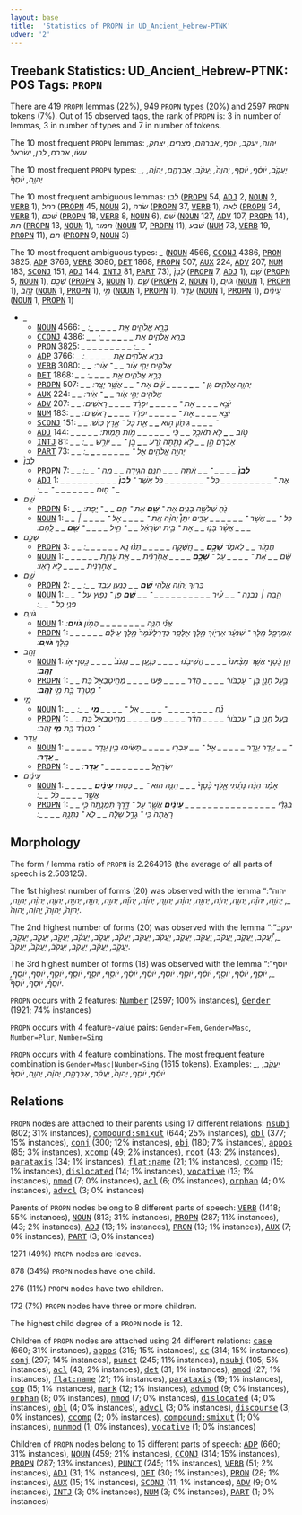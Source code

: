 ```yaml
---
layout: base
title:  'Statistics of PROPN in UD_Ancient_Hebrew-PTNK'
udver: '2'
---
```


## Treebank Statistics: UD_Ancient_Hebrew-PTNK: POS Tags: `PROPN`

There are 419 `PROPN` lemmas (22%), 949 `PROPN` types (20%) and 2597 `PROPN` tokens (7%).
Out of 15 observed tags, the rank of `PROPN` is: 3 in number of lemmas, 3 in number of types and 7 in number of tokens.

The 10 most frequent `PROPN` lemmas: <em>יהוה, יעקב, יוסף, אברהם, מצרים, יצחק, עשׂו, אברם, לבן, ישׂראל</em>

The 10 most frequent `PROPN` types:  <em>_, יַעֲקֹ֖ב, יֹוסֵ֔ף, יֹוסֵ֖ף, יְהוָה֙, יַעֲקֹ֔ב, אַבְרָהָ֖ם, יְהוָ֔ה, יְהוָ֖ה, יֹוסֵף֙</em>

The 10 most frequent ambiguous lemmas: <em>לבן</em> (<tt><a href="hbo_ptnk-pos-PROPN.html">PROPN</a></tt> 54, <tt><a href="hbo_ptnk-pos-ADJ.html">ADJ</a></tt> 2, <tt><a href="hbo_ptnk-pos-NOUN.html">NOUN</a></tt> 2, <tt><a href="hbo_ptnk-pos-VERB.html">VERB</a></tt> 1), <em>רחל</em> (<tt><a href="hbo_ptnk-pos-PROPN.html">PROPN</a></tt> 45, <tt><a href="hbo_ptnk-pos-NOUN.html">NOUN</a></tt> 2), <em>שׂרה</em> (<tt><a href="hbo_ptnk-pos-PROPN.html">PROPN</a></tt> 37, <tt><a href="hbo_ptnk-pos-VERB.html">VERB</a></tt> 1), <em>לאה</em> (<tt><a href="hbo_ptnk-pos-PROPN.html">PROPN</a></tt> 34, <tt><a href="hbo_ptnk-pos-VERB.html">VERB</a></tt> 1), <em>שׁכם</em> (<tt><a href="hbo_ptnk-pos-PROPN.html">PROPN</a></tt> 18, <tt><a href="hbo_ptnk-pos-VERB.html">VERB</a></tt> 8, <tt><a href="hbo_ptnk-pos-NOUN.html">NOUN</a></tt> 6), <em>שׁם</em> (<tt><a href="hbo_ptnk-pos-NOUN.html">NOUN</a></tt> 127, <tt><a href="hbo_ptnk-pos-ADV.html">ADV</a></tt> 107, <tt><a href="hbo_ptnk-pos-PROPN.html">PROPN</a></tt> 14), <em>חת</em> (<tt><a href="hbo_ptnk-pos-PROPN.html">PROPN</a></tt> 13, <tt><a href="hbo_ptnk-pos-NOUN.html">NOUN</a></tt> 1), <em>חמור</em> (<tt><a href="hbo_ptnk-pos-NOUN.html">NOUN</a></tt> 17, <tt><a href="hbo_ptnk-pos-PROPN.html">PROPN</a></tt> 11), <em>שׁבע</em> (<tt><a href="hbo_ptnk-pos-NUM.html">NUM</a></tt> 73, <tt><a href="hbo_ptnk-pos-VERB.html">VERB</a></tt> 19, <tt><a href="hbo_ptnk-pos-PROPN.html">PROPN</a></tt> 11), <em>חם</em> (<tt><a href="hbo_ptnk-pos-PROPN.html">PROPN</a></tt> 9, <tt><a href="hbo_ptnk-pos-NOUN.html">NOUN</a></tt> 3)

The 10 most frequent ambiguous types:  <em>_</em> (<tt><a href="hbo_ptnk-pos-NOUN.html">NOUN</a></tt> 4566, <tt><a href="hbo_ptnk-pos-CCONJ.html">CCONJ</a></tt> 4386, <tt><a href="hbo_ptnk-pos-PRON.html">PRON</a></tt> 3825, <tt><a href="hbo_ptnk-pos-ADP.html">ADP</a></tt> 3766, <tt><a href="hbo_ptnk-pos-VERB.html">VERB</a></tt> 3080, <tt><a href="hbo_ptnk-pos-DET.html">DET</a></tt> 1868, <tt><a href="hbo_ptnk-pos-PROPN.html">PROPN</a></tt> 507, <tt><a href="hbo_ptnk-pos-AUX.html">AUX</a></tt> 224, <tt><a href="hbo_ptnk-pos-ADV.html">ADV</a></tt> 207, <tt><a href="hbo_ptnk-pos-NUM.html">NUM</a></tt> 183, <tt><a href="hbo_ptnk-pos-SCONJ.html">SCONJ</a></tt> 151, <tt><a href="hbo_ptnk-pos-ADJ.html">ADJ</a></tt> 144, <tt><a href="hbo_ptnk-pos-INTJ.html">INTJ</a></tt> 81, <tt><a href="hbo_ptnk-pos-PART.html">PART</a></tt> 73), <em>לָבָן֙</em> (<tt><a href="hbo_ptnk-pos-PROPN.html">PROPN</a></tt> 7, <tt><a href="hbo_ptnk-pos-ADJ.html">ADJ</a></tt> 1), <em>שֵׁ֖ם</em> (<tt><a href="hbo_ptnk-pos-PROPN.html">PROPN</a></tt> 5, <tt><a href="hbo_ptnk-pos-NOUN.html">NOUN</a></tt> 1), <em>שְׁכֶ֣ם</em> (<tt><a href="hbo_ptnk-pos-PROPN.html">PROPN</a></tt> 3, <tt><a href="hbo_ptnk-pos-NOUN.html">NOUN</a></tt> 1), <em>שֵׁ֑ם</em> (<tt><a href="hbo_ptnk-pos-PROPN.html">PROPN</a></tt> 2, <tt><a href="hbo_ptnk-pos-NOUN.html">NOUN</a></tt> 1), <em>גֹּויִֽם</em> (<tt><a href="hbo_ptnk-pos-NOUN.html">NOUN</a></tt> 1, <tt><a href="hbo_ptnk-pos-PROPN.html">PROPN</a></tt> 1), <em>זָהָֽב</em> (<tt><a href="hbo_ptnk-pos-NOUN.html">NOUN</a></tt> 1, <tt><a href="hbo_ptnk-pos-PROPN.html">PROPN</a></tt> 1), <em>מֵ֥י</em> (<tt><a href="hbo_ptnk-pos-NOUN.html">NOUN</a></tt> 1, <tt><a href="hbo_ptnk-pos-PROPN.html">PROPN</a></tt> 1), <em>עֵֽדֶר</em> (<tt><a href="hbo_ptnk-pos-NOUN.html">NOUN</a></tt> 1, <tt><a href="hbo_ptnk-pos-PROPN.html">PROPN</a></tt> 1), <em>עֵינַ֔יִם</em> (<tt><a href="hbo_ptnk-pos-NOUN.html">NOUN</a></tt> 1, <tt><a href="hbo_ptnk-pos-PROPN.html">PROPN</a></tt> 1)


* <em>_</em>
  * <tt><a href="hbo_ptnk-pos-NOUN.html">NOUN</a></tt> 4566: <em>_ <b>_</b> בָּרָ֣א אֱלֹהִ֑ים אֵ֥ת _ <b>_</b> _ _ _ <b>_</b> ׃</em>
  * <tt><a href="hbo_ptnk-pos-CCONJ.html">CCONJ</a></tt> 4386: <em>_ _ בָּרָ֣א אֱלֹהִ֑ים אֵ֥ת _ _ <b>_</b> _ _ _ ׃</em>
  * <tt><a href="hbo_ptnk-pos-PRON.html">PRON</a></tt> 3825: <em>_ _ _ _ _ _ _ _ _ ־ _ <b>_</b> ׃</em>
  * <tt><a href="hbo_ptnk-pos-ADP.html">ADP</a></tt> 3766: <em><b>_</b> _ בָּרָ֣א אֱלֹהִ֑ים אֵ֥ת _ _ _ <b>_</b> _ _ ׃</em>
  * <tt><a href="hbo_ptnk-pos-VERB.html">VERB</a></tt> 3080: <em>_ <b>_</b> אֱלֹהִ֖ים יְהִ֣י אֹ֑ור _ _ ־ אֹֽור ׃</em>
  * <tt><a href="hbo_ptnk-pos-DET.html">DET</a></tt> 1868: <em>_ _ בָּרָ֣א אֱלֹהִ֑ים אֵ֥ת <b>_</b> _ _ _ <b>_</b> _ ׃</em>
  * <tt><a href="hbo_ptnk-pos-PROPN.html">PROPN</a></tt> 507: <em>_ _ יְהוָ֧ה אֱלֹהִ֛ים גַּן ־ _ <b>_</b> _ _ _ _ שָׁ֔ם אֶת ־ _ _ אֲשֶׁ֥ר יָצָֽר ׃</em>
  * <tt><a href="hbo_ptnk-pos-AUX.html">AUX</a></tt> 224: <em>_ _ אֱלֹהִ֖ים יְהִ֣י אֹ֑ור _ <b>_</b> ־ אֹֽור ׃</em>
  * <tt><a href="hbo_ptnk-pos-ADV.html">ADV</a></tt> 207: <em>_ _ יֹצֵ֣א _ _ _ _ אֶת ־ _ _ _ _ <b>_</b> יִפָּרֵ֔ד _ _ _ _ רָאשִֽׁים ׃</em>
  * <tt><a href="hbo_ptnk-pos-NUM.html">NUM</a></tt> 183: <em>_ _ יֹצֵ֣א _ _ _ _ אֶת ־ _ _ _ _ _ יִפָּרֵ֔ד _ _ _ <b>_</b> רָאשִֽׁים ׃</em>
  * <tt><a href="hbo_ptnk-pos-SCONJ.html">SCONJ</a></tt> 151: <em>_ _ ־ _ _ _ _ גִּיחֹ֑ון ה֣וּא <b>_</b> _ אֵ֖ת כָּל ־ אֶ֥רֶץ כּֽוּשׁ ׃</em>
  * <tt><a href="hbo_ptnk-pos-ADJ.html">ADJ</a></tt> 144: <em>_ _ _ _ _ טֹ֣וב _ <b>_</b> לֹ֥א תֹאכַ֖ל _ _ כִּ֗י _ _ _ _ _ _ מֹ֥ות תָּמֽוּת ׃</em>
  * <tt><a href="hbo_ptnk-pos-INTJ.html">INTJ</a></tt> 81: <em>_ _ אַבְרָ֔ם הֵ֣ן _ _ לֹ֥א נָתַ֖תָּה זָ֑רַע _ <b>_</b> בֶן ־ _ _ יֹורֵ֥שׁ _ _ ׃</em>
  * <tt><a href="hbo_ptnk-pos-PART.html">PART</a></tt> 73: <em>_ _ יְהוָ֥ה אֱלֹהִ֖ים אֶל ־ _ _ _ _ _ _ <b>_</b> _ ׃</em>
* <em>לָבָן֙</em>
  * <tt><a href="hbo_ptnk-pos-PROPN.html">PROPN</a></tt> 7: <em>_ _ <b>לָבָן֙</b> _ _ _ _ ־ _ _ אַ֔תָּה _ _ _ חִנָּ֑ם הַגִּ֥ידָה _ _ מַה ־ _ _ ׃</em>
  * <tt><a href="hbo_ptnk-pos-ADJ.html">ADJ</a></tt> 1: <em>_ _ _ _ _ _ _ אֶת ־ _ _ _ _ _ _ _ _ _ כָּל ־ _ _ _ _ _ _ _ כֹּ֤ל אֲשֶׁר ־ <b>לָבָן֙</b> _ _ _ _ ־ ח֖וּם _ _ _ _ _ _ _ ־ _ _ ׃</em>
* <em>שֵׁ֖ם</em>
  * <tt><a href="hbo_ptnk-pos-PROPN.html">PROPN</a></tt> 5: <em>_ _ נֹ֖חַ שְׁלֹשָׁ֣ה בָנִ֑ים אֶת ־ <b>שֵׁ֖ם</b> אֶת ־ חָ֥ם _ _ ־ יָֽפֶת ׃</em>
  * <tt><a href="hbo_ptnk-pos-NOUN.html">NOUN</a></tt> 1: <em>_ _ כָּל ־ _ _ אֲשֶׁר ־ _ _ _ _ _ _ עֵדִ֑ים יִתֵּן֩ יְהוָ֨ה אֶֽת ־ _ _ _ _ אֶל ־ _ _ _ _ ׀ _ _ _ אֲשֶׁ֨ר בָּנ֤וּ _ _ אֶת ־ בֵּ֣ית יִשְׂרָאֵ֔ל _ _ ־ חַ֣יִל _ _ _ _ ־ <b>שֵׁ֖ם</b> _ _ לָֽחֶם ׃</em>
* <em>שְׁכֶ֣ם</em>
  * <tt><a href="hbo_ptnk-pos-PROPN.html">PROPN</a></tt> 3: <em>_ _ חֲמֹ֖ור _ _ לֵאמֹ֑ר <b>שְׁכֶ֣ם</b> _ _ חָֽשְׁקָ֤ה _ _ _ _ _ תְּנ֨וּ נָ֥א _ _ _ _ _ _ ׃</em>
  * <tt><a href="hbo_ptnk-pos-NOUN.html">NOUN</a></tt> 1: <em>_ _ שֵׁ֨ם _ _ אֶת ־ _ _ _ _ עַל ־ <b>שְׁכֶ֣ם</b> _ _ _ _ אֲחֹ֣רַנִּ֔ית _ _ אֵ֖ת עֶרְוַ֣ת _ _ _ _ _ אֲחֹ֣רַנִּ֔ית _ _ _ _ לֹ֥א רָאֽוּ ׃</em>
* <em>שֵׁ֑ם</em>
  * <tt><a href="hbo_ptnk-pos-PROPN.html">PROPN</a></tt> 2: <em>_ _ בָּר֥וּךְ יְהֹוָ֖ה אֱלֹ֣הֵי <b>שֵׁ֑ם</b> _ _ כְנַ֖עַן עֶ֥בֶד _ _ ׃</em>
  * <tt><a href="hbo_ptnk-pos-NOUN.html">NOUN</a></tt> 1: <em>_ _ הָ֣בָה ׀ נִבְנֶה ־ _ _ עִ֗יר _ _ _ _ _ _ _ _ _ _ ־ _ _ <b>שֵׁ֑ם</b> פֶּן ־ נָפ֖וּץ עַל ־ פְּנֵ֥י כָל ־ _ _ ׃</em>
* <em>גֹּויִֽם</em>
  * <tt><a href="hbo_ptnk-pos-NOUN.html">NOUN</a></tt> 1: <em>אֲנִ֕י הִנֵּ֥ה _ _ _ _ _ _ _ _ הֲמֹ֥ון <b>גֹּויִֽם</b> ׃</em>
  * <tt><a href="hbo_ptnk-pos-PROPN.html">PROPN</a></tt> 1: <em>_ _ _ _ אַמְרָפֶ֣ל מֶֽלֶךְ ־ שִׁנְעָ֔ר אַרְיֹ֖וךְ מֶ֣לֶךְ אֶלָּסָ֑ר כְּדָרְלָעֹ֨מֶר֙ מֶ֣לֶךְ עֵילָ֔ם _ _ מֶ֥לֶךְ <b>גֹּויִֽם</b> ׃</em>
* <em>זָהָֽב</em>
  * <tt><a href="hbo_ptnk-pos-NOUN.html">NOUN</a></tt> 1: <em>הֵ֣ן כֶּ֗סֶף אֲשֶׁ֤ר מָצָ֨אנוּ֙ _ _ _ _ הֱשִׁיבֹ֥נוּ _ _ _ _ כְּנָ֑עַן _ _ נִגְנֹב֙ _ _ _ _ כֶּ֖סֶף אֹ֥ו <b>זָהָֽב</b> ׃</em>
  * <tt><a href="hbo_ptnk-pos-PROPN.html">PROPN</a></tt> 1: <em>_ _ בַּ֣עַל חָנָ֣ן בֶּן ־ עַכְבֹּור֒ _ _ _ _ הֲדַ֔ר _ _ _ _ פָּ֑עוּ _ _ _ _ מְהֵֽיטַבְאֵל֙ בַּת ־ מַטְרֵ֔ד בַּ֖ת מֵ֥י <b>זָהָֽב</b> ׃</em>
* <em>מֵ֥י</em>
  * <tt><a href="hbo_ptnk-pos-NOUN.html">NOUN</a></tt> 1: <em>_ _ נֹ֗חַ _ _ _ _ _ _ _ _ ־ _ _ _ _ אֶל ־ _ _ _ _ <b>מֵ֥י</b> _ _ ׃</em>
  * <tt><a href="hbo_ptnk-pos-PROPN.html">PROPN</a></tt> 1: <em>_ _ בַּ֣עַל חָנָ֣ן בֶּן ־ עַכְבֹּור֒ _ _ _ _ הֲדַ֔ר _ _ _ _ פָּ֑עוּ _ _ _ _ מְהֵֽיטַבְאֵל֙ בַּת ־ מַטְרֵ֔ד בַּ֖ת <b>מֵ֥י</b> זָהָֽב ׃</em>
* <em>עֵֽדֶר</em>
  * <tt><a href="hbo_ptnk-pos-NOUN.html">NOUN</a></tt> 1: <em>_ _ _ _ ־ _ _ עֵ֥דֶר עֵ֖דֶר _ _ _ _ _ אֶל ־ _ _ עִבְר֣וּ _ _ _ _ _ תָּשִׂ֔ימוּ בֵּ֥ין עֵ֖דֶר _ _ <b>עֵֽדֶר</b> ׃</em>
  * <tt><a href="hbo_ptnk-pos-PROPN.html">PROPN</a></tt> 1: <em>_ _ יִשְׂרָאֵ֑ל _ _ _ _ _ _ _ _ ־ <b>עֵֽדֶר</b> ׃</em>
* <em>עֵינַ֔יִם</em>
  * <tt><a href="hbo_ptnk-pos-NOUN.html">NOUN</a></tt> 1: <em>_ _ _ אָמַ֗ר הִנֵּ֨ה נָתַ֜תִּי אֶ֤לֶף כֶּ֨סֶף֙ _ _ _ הִנֵּ֤ה הוּא ־ _ _ כְּס֣וּת <b>עֵינַ֔יִם</b> _ _ אֲשֶׁ֣ר _ _ _ _ כֹּ֖ל _ _ ׃</em>
  * <tt><a href="hbo_ptnk-pos-PROPN.html">PROPN</a></tt> 1: <em>_ _ בִּגְדֵ֨י _ _ _ _ _ _ _ _ _ _ _ _ _ _ _ _ <b>עֵינַ֔יִם</b> אֲשֶׁ֖ר עַל ־ דֶּ֣רֶךְ תִּמְנָ֑תָה כִּ֤י רָאֲתָה֙ כִּֽי ־ גָדַ֣ל שֵׁלָ֔ה _ _ לֹֽא ־ נִתְּנָ֥ה _ _ _ _ ׃</em>

## Morphology

The form / lemma ratio of `PROPN` is 2.264916 (the average of all parts of speech is 2.503125).

The 1st highest number of forms (20) was observed with the lemma “יהוה”: <em>_, יְהֹוָ֖ה, יְהֹוָ֨ה, יְהוָ֑ה, יְהוָ֔ה, יְהוָ֖ה, יְהוָ֗ה, יְהוָ֛ה, יְהוָ֜ה, יְהוָ֞ה, יְהוָ֣ה, יְהוָ֤ה, יְהוָ֥ה, יְהוָ֧ה, יְהוָ֨ה, יְהוָֽה, יְהוָה֙, יְהוָה֮, יֱהוִ֔ה, יֱהוִה֙</em>.

The 2nd highest number of forms (20) was observed with the lemma “יעקב”: <em>_, יַ֠עֲקֹב, יַֽעֲקֹ֑ב, יַֽעֲקֹ֔ב, יַֽעֲקֹ֣ב, יַעֲקֹ֑ב, יַעֲקֹ֔ב, יַעֲקֹ֖ב, יַעֲקֹ֗ב, יַעֲקֹ֛ב, יַעֲקֹ֜ב, יַעֲקֹ֣ב, יַעֲקֹ֤ב, יַעֲקֹ֥ב, יַעֲקֹ֧ב, יַעֲקֹ֨ב, יַעֲקֹֽב, יַעֲקֹב֒, יַעֲקֹב֙, יַעֲקֹב֮</em>.

The 3rd highest number of forms (18) was observed with the lemma “יוסף”: <em>_, יֹוסֵ֑ף, יֹוסֵ֔ף, יֹוסֵ֖ף, יֹוסֵ֗ף, יֹוסֵ֛ף, יֹוסֵ֜ף, יֹוסֵ֞ף, יֹוסֵ֡ף, יֹוסֵ֣ף, יֹוסֵ֤ף, יֹוסֵ֥ף, יֹוסֵ֧ף, יֹוסֵ֨ף, יֹוסֵֽף, יֹוסֵף֒, יֹוסֵף֙, יֹוסֵף֮</em>.

`PROPN` occurs with 2 features: <tt><a href="hbo_ptnk-feat-Number.html">Number</a></tt> (2597; 100% instances), <tt><a href="hbo_ptnk-feat-Gender.html">Gender</a></tt> (1921; 74% instances)

`PROPN` occurs with 4 feature-value pairs: `Gender=Fem`, `Gender=Masc`, `Number=Plur`, `Number=Sing`

`PROPN` occurs with 4 feature combinations.
The most frequent feature combination is `Gender=Masc|Number=Sing` (1615 tokens).
Examples: <em>_, יַעֲקֹ֖ב, יֹוסֵ֔ף, יֹוסֵ֖ף, יְהוָה֙, יַעֲקֹ֔ב, אַבְרָהָ֖ם, יְהוָ֔ה, יְהוָ֖ה, יֹוסֵף֙</em>


## Relations

`PROPN` nodes are attached to their parents using 17 different relations: <tt><a href="hbo_ptnk-dep-nsubj.html">nsubj</a></tt> (802; 31% instances), <tt><a href="hbo_ptnk-dep-compound-smixut.html">compound:smixut</a></tt> (644; 25% instances), <tt><a href="hbo_ptnk-dep-obl.html">obl</a></tt> (377; 15% instances), <tt><a href="hbo_ptnk-dep-conj.html">conj</a></tt> (300; 12% instances), <tt><a href="hbo_ptnk-dep-obj.html">obj</a></tt> (180; 7% instances), <tt><a href="hbo_ptnk-dep-appos.html">appos</a></tt> (85; 3% instances), <tt><a href="hbo_ptnk-dep-xcomp.html">xcomp</a></tt> (49; 2% instances), <tt><a href="hbo_ptnk-dep-root.html">root</a></tt> (43; 2% instances), <tt><a href="hbo_ptnk-dep-parataxis.html">parataxis</a></tt> (34; 1% instances), <tt><a href="hbo_ptnk-dep-flat-name.html">flat:name</a></tt> (21; 1% instances), <tt><a href="hbo_ptnk-dep-ccomp.html">ccomp</a></tt> (15; 1% instances), <tt><a href="hbo_ptnk-dep-dislocated.html">dislocated</a></tt> (14; 1% instances), <tt><a href="hbo_ptnk-dep-vocative.html">vocative</a></tt> (13; 1% instances), <tt><a href="hbo_ptnk-dep-nmod.html">nmod</a></tt> (7; 0% instances), <tt><a href="hbo_ptnk-dep-acl.html">acl</a></tt> (6; 0% instances), <tt><a href="hbo_ptnk-dep-orphan.html">orphan</a></tt> (4; 0% instances), <tt><a href="hbo_ptnk-dep-advcl.html">advcl</a></tt> (3; 0% instances)

Parents of `PROPN` nodes belong to 8 different parts of speech: <tt><a href="hbo_ptnk-pos-VERB.html">VERB</a></tt> (1418; 55% instances), <tt><a href="hbo_ptnk-pos-NOUN.html">NOUN</a></tt> (813; 31% instances), <tt><a href="hbo_ptnk-pos-PROPN.html">PROPN</a></tt> (287; 11% instances),  (43; 2% instances), <tt><a href="hbo_ptnk-pos-ADJ.html">ADJ</a></tt> (13; 1% instances), <tt><a href="hbo_ptnk-pos-PRON.html">PRON</a></tt> (13; 1% instances), <tt><a href="hbo_ptnk-pos-AUX.html">AUX</a></tt> (7; 0% instances), <tt><a href="hbo_ptnk-pos-PART.html">PART</a></tt> (3; 0% instances)

1271 (49%) `PROPN` nodes are leaves.

878 (34%) `PROPN` nodes have one child.

276 (11%) `PROPN` nodes have two children.

172 (7%) `PROPN` nodes have three or more children.

The highest child degree of a `PROPN` node is 12.

Children of `PROPN` nodes are attached using 24 different relations: <tt><a href="hbo_ptnk-dep-case.html">case</a></tt> (660; 31% instances), <tt><a href="hbo_ptnk-dep-appos.html">appos</a></tt> (315; 15% instances), <tt><a href="hbo_ptnk-dep-cc.html">cc</a></tt> (314; 15% instances), <tt><a href="hbo_ptnk-dep-conj.html">conj</a></tt> (297; 14% instances), <tt><a href="hbo_ptnk-dep-punct.html">punct</a></tt> (245; 11% instances), <tt><a href="hbo_ptnk-dep-nsubj.html">nsubj</a></tt> (105; 5% instances), <tt><a href="hbo_ptnk-dep-acl.html">acl</a></tt> (43; 2% instances), <tt><a href="hbo_ptnk-dep-det.html">det</a></tt> (31; 1% instances), <tt><a href="hbo_ptnk-dep-amod.html">amod</a></tt> (27; 1% instances), <tt><a href="hbo_ptnk-dep-flat-name.html">flat:name</a></tt> (21; 1% instances), <tt><a href="hbo_ptnk-dep-parataxis.html">parataxis</a></tt> (19; 1% instances), <tt><a href="hbo_ptnk-dep-cop.html">cop</a></tt> (15; 1% instances), <tt><a href="hbo_ptnk-dep-mark.html">mark</a></tt> (12; 1% instances), <tt><a href="hbo_ptnk-dep-advmod.html">advmod</a></tt> (9; 0% instances), <tt><a href="hbo_ptnk-dep-orphan.html">orphan</a></tt> (8; 0% instances), <tt><a href="hbo_ptnk-dep-nmod.html">nmod</a></tt> (7; 0% instances), <tt><a href="hbo_ptnk-dep-dislocated.html">dislocated</a></tt> (4; 0% instances), <tt><a href="hbo_ptnk-dep-obl.html">obl</a></tt> (4; 0% instances), <tt><a href="hbo_ptnk-dep-advcl.html">advcl</a></tt> (3; 0% instances), <tt><a href="hbo_ptnk-dep-discourse.html">discourse</a></tt> (3; 0% instances), <tt><a href="hbo_ptnk-dep-ccomp.html">ccomp</a></tt> (2; 0% instances), <tt><a href="hbo_ptnk-dep-compound-smixut.html">compound:smixut</a></tt> (1; 0% instances), <tt><a href="hbo_ptnk-dep-nummod.html">nummod</a></tt> (1; 0% instances), <tt><a href="hbo_ptnk-dep-vocative.html">vocative</a></tt> (1; 0% instances)

Children of `PROPN` nodes belong to 15 different parts of speech: <tt><a href="hbo_ptnk-pos-ADP.html">ADP</a></tt> (660; 31% instances), <tt><a href="hbo_ptnk-pos-NOUN.html">NOUN</a></tt> (459; 21% instances), <tt><a href="hbo_ptnk-pos-CCONJ.html">CCONJ</a></tt> (314; 15% instances), <tt><a href="hbo_ptnk-pos-PROPN.html">PROPN</a></tt> (287; 13% instances), <tt><a href="hbo_ptnk-pos-PUNCT.html">PUNCT</a></tt> (245; 11% instances), <tt><a href="hbo_ptnk-pos-VERB.html">VERB</a></tt> (51; 2% instances), <tt><a href="hbo_ptnk-pos-ADJ.html">ADJ</a></tt> (31; 1% instances), <tt><a href="hbo_ptnk-pos-DET.html">DET</a></tt> (30; 1% instances), <tt><a href="hbo_ptnk-pos-PRON.html">PRON</a></tt> (28; 1% instances), <tt><a href="hbo_ptnk-pos-AUX.html">AUX</a></tt> (15; 1% instances), <tt><a href="hbo_ptnk-pos-SCONJ.html">SCONJ</a></tt> (11; 1% instances), <tt><a href="hbo_ptnk-pos-ADV.html">ADV</a></tt> (9; 0% instances), <tt><a href="hbo_ptnk-pos-INTJ.html">INTJ</a></tt> (3; 0% instances), <tt><a href="hbo_ptnk-pos-NUM.html">NUM</a></tt> (3; 0% instances), <tt><a href="hbo_ptnk-pos-PART.html">PART</a></tt> (1; 0% instances)


